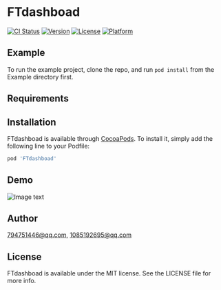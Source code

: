 # FTdashboad

[![CI Status](https://img.shields.io/travis/1085192695@qq.com/FTdashboad.svg?style=flat)](https://travis-ci.org/1085192695@qq.com/FTdashboad)
[![Version](https://img.shields.io/cocoapods/v/FTdashboad.svg?style=flat)](https://cocoapods.org/pods/FTdashboad)
[![License](https://img.shields.io/cocoapods/l/FTdashboad.svg?style=flat)](https://github.com/520coding/FTdashboad/blob/master/LICENSE)
[![Platform](https://img.shields.io/cocoapods/p/FTdashboad.svg?style=flat)](https://cocoapods.org/pods/FTdashboad)

## Example

To run the example project, clone the repo, and run `pod install` from the Example directory first.

## Requirements

## Installation

FTdashboad is available through [CocoaPods](https://cocoapods.org). To install
it, simply add the following line to your Podfile:

```ruby
pod 'FTdashboad'
```

## Demo
![Image text](https://github.com/Takemoto-xie/resource/blob/master/dashboad/demo_dashboad.gif)

## Author

794751446@qq.com, 1085192695@qq.com

## License

FTdashboad is available under the MIT license. See the LICENSE file for more info.

